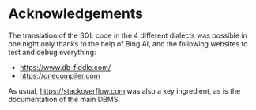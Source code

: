 # Acknowledgements

The translation of the SQL code in the 4 different dialects
was possible in one night only thanks to the help of Bing AI,
and the following websites to test and debug everything:

- <https://www.db-fiddle.com/>
- <https://onecompiler.com>

As usual, <https://stackoverflow.com> was also a key ingredient,
as is the documentation of the main DBMS.
